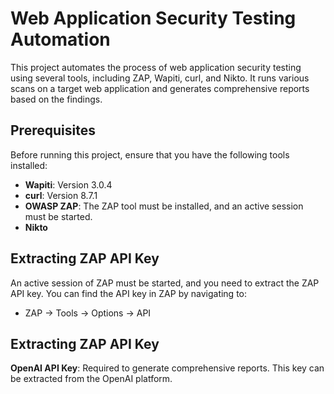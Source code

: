 # Web Application Security Testing Automation

This project automates the process of web application security testing using several tools, including ZAP, Wapiti, curl, and Nikto. It runs various scans on a target web application and generates comprehensive reports based on the findings.

## Prerequisites

Before running this project, ensure that you have the following tools installed:

- **Wapiti**: Version 3.0.4
- **curl**: Version 8.7.1
- **OWASP ZAP**: The ZAP tool must be installed, and an active session must be started.
- **Nikto**

## Extracting ZAP API Key
An active session of ZAP must be started, and you need to extract the ZAP API key. You can find the API key in ZAP by navigating to:
- ZAP -> Tools -> Options -> API

## Extracting ZAP API Key
**OpenAI API Key**: Required to generate comprehensive reports. This key can be extracted from the OpenAI platform.


